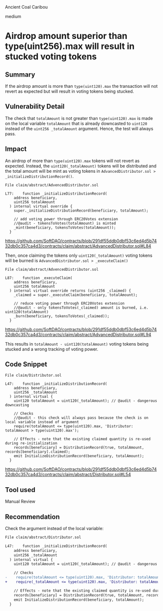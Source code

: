 Ancient Coal Caribou

medium

# Airdrop amount superior than type(uint256).max will result in stucked voting tokens

## Summary
If the airdrop amount is more than `type(uint120).max` the transaction will not revert as expected but will result in voting tokens being stucked.

## Vulnerability Detail
The check that `totalAmount` is not greater than `type(uint120).max` is made on the local variable `totalAmount` that is already downcasted to `uint120` instead of the `uint256 _totalAmount` argument. Hence, the test will always pass.

## Impact
An airdrop of more than `type(uint120).max` tokens will not revert as expected. Instead, the `uint120(_totalAmount)` tokens will be distributed and the total amount will be mint as voting tokens in `AdvancedDistributor.sol > _initializeDistributionRecord()`.

```solidity
File claim/abstract/AdvencedDistributor.sol

L77:	function _initializeDistributionRecord(
    address beneficiary,
    uint256 totalAmount
  ) internal virtual override {
    super._initializeDistributionRecord(beneficiary, totalAmount);

    // add voting power through ERC20Votes extension
    //@audit - tokensToVotes(totalAmount) is minted
    _mint(beneficiary, tokensToVotes(totalAmount));
  }
```
https://github.com/SoftDAO/contracts/blob/291df55ddb0dbf53c6ed4d5b7432db0c357ca4d3/contracts/claim/abstract/AdvancedDistributor.sol#L84

Then, once claiming the tokens only `uint120(_totalAmount)` voting tokens will be burned is `AdvancedDistributor.sol > _executeClaim()`

```solidity
File claim/abstract/AdvencedDistributor.sol

L87:	function _executeClaim(
    address beneficiary,
    uint256 totalAmount
  ) internal virtual override returns (uint256 _claimed) {
    _claimed = super._executeClaim(beneficiary, totalAmount);

    // reduce voting power through ERC20Votes extension
    //@audit - only tokensToVotes(_claimed) amount is burned, i.e. uint120(totalAmount)
    _burn(beneficiary, tokensToVotes(_claimed));
  }
```
https://github.com/SoftDAO/contracts/blob/291df55ddb0dbf53c6ed4d5b7432db0c357ca4d3/contracts/claim/abstract/AdvancedDistributor.sol#L94

This results in `totalAmount - uint120(totalAmount)` voting tokens being stucked and a wrong tracking of voting power.

## Code Snippet

```solidity
File claim/Distributor.sol

L47:	function _initializeDistributionRecord(
    address beneficiary,
    uint256 _totalAmount
  ) internal virtual {
    uint120 totalAmount = uint120(_totalAmount); // @audit - dangerous downcasting

    // Checks
    //@audit - this check will always pass because the check is on local variable instead of argument
    require(totalAmount <= type(uint120).max, 'Distributor: totalAmount > type(uint120).max');

    // Effects - note that the existing claimed quantity is re-used during re-initialization
    records[beneficiary] = DistributionRecord(true, totalAmount, records[beneficiary].claimed);
    emit InitializeDistributionRecord(beneficiary, totalAmount);
  }
```
https://github.com/SoftDAO/contracts/blob/291df55ddb0dbf53c6ed4d5b7432db0c357ca4d3/contracts/claim/abstract/Distributor.sol#L54

## Tool used

Manual Review

## Recommendation

Check the argument instead of the local variable:
```diff
File claim/abstract/Distributor.sol

L47:	function _initializeDistributionRecord(
    address beneficiary,
    uint256 _totalAmount
  ) internal virtual {
    uint120 totalAmount = uint120(_totalAmount); // @audit - dangerous downcasting

    // Checks
-    require(totalAmount <= type(uint120).max, 'Distributor: totalAmount > type(uint120).max');
+    require(_totalAmount <= type(uint120).max, 'Distributor: totalAmount > type(uint120).max');

    // Effects - note that the existing claimed quantity is re-used during re-initialization
    records[beneficiary] = DistributionRecord(true, totalAmount, records[beneficiary].claimed);
    emit InitializeDistributionRecord(beneficiary, totalAmount);
  }
```